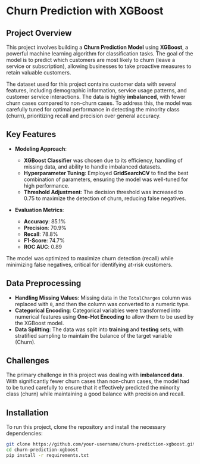 # Churn Prediction with XGBoost

## Project Overview

This project involves building a **Churn Prediction Model** using **XGBoost**, a powerful machine learning algorithm for classification tasks. The goal of the model is to predict which customers are most likely to churn (leave a service or subscription), allowing businesses to take proactive measures to retain valuable customers.

The dataset used for this project contains customer data with several features, including demographic information, service usage patterns, and customer service interactions. The data is highly **imbalanced**, with fewer churn cases compared to non-churn cases. To address this, the model was carefully tuned for optimal performance in detecting the minority class (churn), prioritizing recall and precision over general accuracy.

## Key Features

- **Modeling Approach**: 
  - **XGBoost Classifier** was chosen due to its efficiency, handling of missing data, and ability to handle imbalanced datasets.
  - **Hyperparameter Tuning**: Employed **GridSearchCV** to find the best combination of parameters, ensuring the model was well-tuned for high performance.
  - **Threshold Adjustment**: The decision threshold was increased to 0.75 to maximize the detection of churn, reducing false negatives.
  
- **Evaluation Metrics**:
  - **Accuracy**: 85.1%
  - **Precision**: 70.9%
  - **Recall**: 78.8%
  - **F1-Score**: 74.7%
  - **ROC AUC**: 0.89

The model was optimized to maximize churn detection (recall) while minimizing false negatives, critical for identifying at-risk customers.

## Data Preprocessing

- **Handling Missing Values**: Missing data in the `TotalCharges` column was replaced with `0`, and then the column was converted to a numeric type.
- **Categorical Encoding**: Categorical variables were transformed into numerical features using **One-Hot Encoding** to allow them to be used by the XGBoost model.
- **Data Splitting**: The data was split into **training** and **testing** sets, with stratified sampling to maintain the balance of the target variable (Churn).

## Challenges

The primary challenge in this project was dealing with **imbalanced data**. With significantly fewer churn cases than non-churn cases, the model had to be tuned carefully to ensure that it effectively predicted the minority class (churn) while maintaining a good balance with precision and recall.

## Installation

To run this project, clone the repository and install the necessary dependencies:

```bash
git clone https://github.com/your-username/churn-prediction-xgboost.git
cd churn-prediction-xgboost
pip install -r requirements.txt
